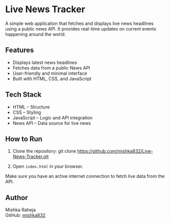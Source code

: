# Live News Tracker

A simple web application that fetches and displays live news headlines using a public news API. It provides real-time updates on current events happening around the world.

## Features

- Displays latest news headlines
- Fetches data from a public News API
- User-friendly and minimal interface
- Built with HTML, CSS, and JavaScript

## Tech Stack

- HTML – Structure
- CSS – Styling
- JavaScript – Logic and API integration
- News API – Data source for live news

## How to Run

1. Clone the repository:
git clone https://github.com/mishka832/Live-News-Tracker.git

2. Open `index.html` in your browser.

Make sure you have an active internet connection to fetch live data from the API.


## Author

Mishka Raheja  
GitHub: [mishka832](https://github.com/mishka832)

